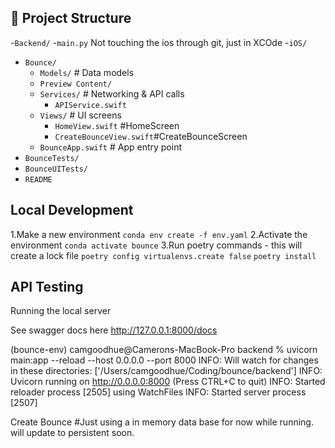 ## 📂 Project Structure

-`Backend/`
  -`main.py`
Not touching the ios through git, just in XCOde
-`iOS/`
  - `Bounce/`
    - `Models/` # Data models
    - `Preview Content/`
    - `Services/` # Networking & API calls
      - `APIService.swift`
    - `Views/` # UI screens
      - `HomeView.swift` #HomeScreen
      - `CreateBounceView.swift`#CreateBounceScreen
    - `BounceApp.swift` # App entry point
  - `BounceTests/`
  - `BounceUITests/`
- `README`

## Local Development  
1.Make a new environment
```conda env create -f env.yaml```
2.Activate the environment
```conda activate bounce```
3.Run poetry commands - this will create a lock file
`poetry config virtualenvs.create false`
`poetry install`



## API Testing
Running the local server

See swagger docs here http://127.0.0.1:8000/docs

(bounce-env) camgoodhue@Camerons-MacBook-Pro backend % uvicorn main:app --reload --host 0.0.0.0 --port 8000
INFO:     Will watch for changes in these directories: ['/Users/camgoodhue/Coding/bounce/backend']
INFO:     Uvicorn running on http://0.0.0.0:8000 (Press CTRL+C to quit)
INFO:     Started reloader process [2505] using WatchFiles
INFO:     Started server process [2507]

Create Bounce
#Just using a in memory data base for  now while running. will update to persistent soon.






